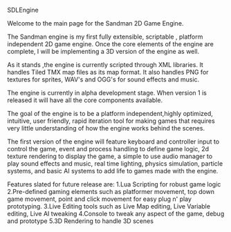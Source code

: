 SDLEngine

Welcome to the main page for the Sandman 2D Game Engine.

The Sandman engine is my first fully extensible, scriptable , platform independent 2D game engine. Once the core elements of the engine are complete, I will be implementing a 3D version of the engine as well.

As it stands ,the engine is currently scripted through XML libraries. It handles Tiled TMX map files as its map format. It also handles PNG for textures for sprites, WAV's and OGG's for sound effects and music.

The engine is currently in alpha development stage. When version 1 is released it will have all the core components available.

The goal of the engine is to be a platform independent,highly optimized, intuitive, user friendly, rapid iteration tool for making games that requires very little understanding of how the engine works behind the scenes. 

The first version of the engine will feature keyboard and controller input to control the game, event and process handling to define game logic, 2d texture rendering to display the game, a simple to use audio manager to play sound effects and music, real time lighting, physics simulation, particle systems, and basic AI systems to add life to games made with the engine.

Features slated for future release are:
1.Lua Scripting for robust game logic
2.Pre-defined gaming elements such as platformer movement, top down game movement, point and click movement for easy plug n' play prototyping.
3.Live Editing tools such as Live Map editing, Live Variable editing, Live AI tweaking
4.Console to tweak any aspect of the game, debug and prototype 
5.3D Rendering to handle 3D scenes
